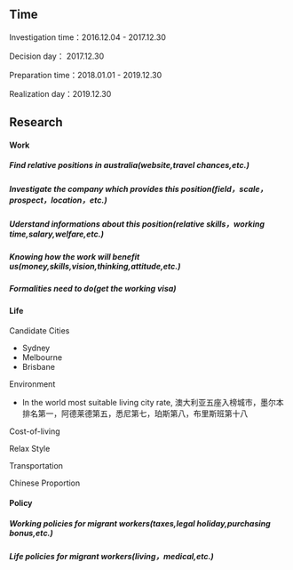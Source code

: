 ## Time

Investigation time：2016.12.04 - 2017.12.30

Decision day： 2017.12.30

Preparation time：2018.01.01 - 2019.12.30

Realization day：2019.12.30



## Research

#### Work
##### Find relative positions in australia(website,travel chances,etc.)
##### Investigate the company which provides this position(field，scale，prospect，location，etc.)
##### Uderstand informations about this position(relative skills，working time,salary,welfare,etc.)
##### Knowing how the work will benefit us(money,skills,vision,thinking,attitude,etc.) 
##### Formalities need to do(get the working visa)



#### Life

Candidate Cities

- Sydney
- Melbourne
- Brisbane

Environment

- In the world most suitable living city rate, 澳大利亚五座入榜城市，墨尔本排名第一，阿德莱德第五，悉尼第七，珀斯第八，布里斯班第十八

Cost-of-living

Relax Style

Transportation

Chinese Proportion

 


#### Policy
##### Working policies for migrant workers(taxes,legal holiday,purchasing bonus,etc.)
##### Life policies for migrant workers(living，medical,etc.)
